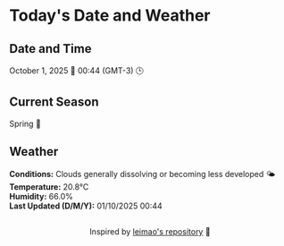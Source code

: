  # Today's Date and Weather
    
## Date and Time
October 1, 2025 📅
00:44 (GMT-3) 🕒

## Current Season
Spring 🌸
## Weather 
**Conditions:** Clouds generally dissolving or becoming less developed 🌤
**Temperature:** 20.8°C  
**Humidity:** 66.0%  
**Last Updated (D/M/Y):** 01/10/2025 00:44
##
<div align="center">Inspired by <a href="https://github.com/leimao/What-Is-The-Date-Today">leimao's repository</a> 🌱</div>
